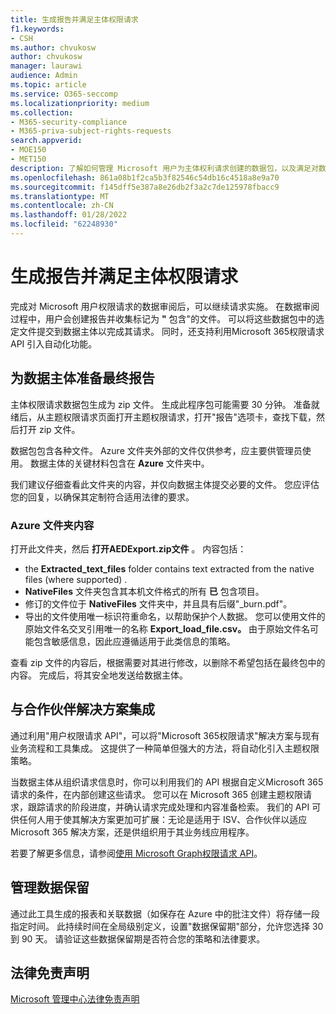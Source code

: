```yaml
---
title: 生成报告并满足主体权限请求
f1.keywords:
- CSH
ms.author: chvukosw
author: chvukosw
manager: laurawi
audience: Admin
ms.topic: article
ms.service: O365-seccomp
ms.localizationpriority: medium
ms.collection:
- M365-security-compliance
- M365-priva-subject-rights-requests
search.appverid:
- MOE150
- MET150
description: 了解如何管理 Microsoft 用户为主体权利请求创建的数据包，以及满足对数据主体的请求。
ms.openlocfilehash: 861a08b1f2ca5b3f82546c54db16c4518a8e9a70
ms.sourcegitcommit: f145dff5e387a8e26db2f3a2c7de125978fbacc9
ms.translationtype: MT
ms.contentlocale: zh-CN
ms.lasthandoff: 01/28/2022
ms.locfileid: "62248930"
---
```

# <a name="generate-reports-and-fulfill-a-subject-rights-request"></a>生成报告并满足主体权限请求

完成对 Microsoft 用户权限请求的数据审阅后，可以继续请求实施。 在数据审阅过程中，用户会创建报告并收集标记为 **"** 包含"的文件。 可以将这些数据包中的选定文件提交到数据主体以完成其请求。 同时，还支持利用Microsoft 365权限请求 API 引入自动化功能。

## <a name="prepare-final-reports-for-the-data-subject"></a>为数据主体准备最终报告

主体权限请求数据包生成为 zip 文件。 生成此程序包可能需要 30 分钟。 准备就绪后，从主题权限请求页面打开主题权限请求，打开"报告"选项卡，查找下载，然后打开 zip 文件。

数据包包含各种文件。 Azure 文件夹外部的文件仅供参考，应主要供管理员使用。 数据主体的关键材料包含在 **Azure** 文件夹中。

我们建议仔细查看此文件夹的内容，并仅向数据主体提交必要的文件。 您应评估您的回复，以确保其定制符合适用法律的要求。

### <a name="azure-folder-contents"></a>Azure 文件夹内容

打开此文件夹，然后 **打开AEDExport.zip文件** 。 内容包括：

- the **Extracted_text_files** folder contains text extracted from the native files (where supported) .
- **NativeFiles** 文件夹包含其本机文件格式的所有 **已** 包含项目。
- 修订的文件位于 **NativeFiles** 文件夹中，并且具有后缀"_burn.pdf"。
- 导出的文件使用唯一标识符重命名，以帮助保护个人数据。 您可以使用文件的原始文件名交叉引用唯一的名称 **Export_load_file.csv。** 由于原始文件名可能包含敏感信息，因此应遵循适用于此类信息的策略。

查看 zip 文件的内容后，根据需要对其进行修改，以删除不希望包括在最终包中的内容。 完成后，将其安全地发送给数据主体。

## <a name="integrate-with-partner-solutions"></a>与合作伙伴解决方案集成

通过利用"用户权限请求 API"，可以将"Microsoft 365权限请求"解决方案与现有业务流程和工具集成。 这提供了一种简单但强大的方法，将自动化引入主题权限策略。

当数据主体从组织请求信息时，你可以利用我们的 API 根据自定义Microsoft 365请求的条件，在内部创建这些请求。 您可以在 Microsoft 365 创建主题权限请求，跟踪请求的阶段进度，并确认请求完成处理和内容准备检索。 我们的 API 可供任何人用于使其解决方案更加可扩展：无论是适用于 ISV、合作伙伴以适应 Microsoft 365 解决方案，还是供组织用于其业务线应用程序。

若要了解更多信息，请参阅[使用 Microsoft Graph权限请求 API](/graph/api/resources/subjectrightsrequest-subjectrightsrequestapioverview)。

## <a name="manage-data-retention"></a>管理数据保留

通过此工具生成的报表和关联数据（如保存在 Azure 中的批注文件）将存储一段指定时间。 此持续时间在全局级别定义，设置"数据保留期"部分，允许您选择 30 到 90 天。 请验证这些数据保留期是否符合您的策略和法律要求。

## <a name="legal-disclaimer"></a>法律免责声明

[Microsoft 管理中心法律免责声明](priva-disclaimer.md)
